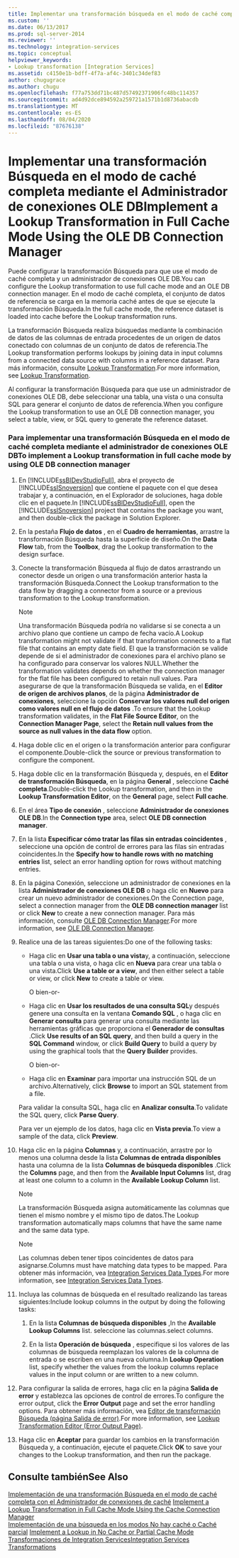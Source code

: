 ```yaml
---
title: Implementar una transformación búsqueda en el modo de caché completa mediante el administrador de conexiones de OLE DB | Microsoft Docs
ms.custom: ''
ms.date: 06/13/2017
ms.prod: sql-server-2014
ms.reviewer: ''
ms.technology: integration-services
ms.topic: conceptual
helpviewer_keywords:
- Lookup transformation [Integration Services]
ms.assetid: c4150e1b-bdff-4f7a-af4c-3401c34def83
author: chugugrace
ms.author: chugu
ms.openlocfilehash: f77a753dd71bc487d57492371906fc48bc114357
ms.sourcegitcommit: ad4d92dce894592a259721a1571b1d8736abacdb
ms.translationtype: MT
ms.contentlocale: es-ES
ms.lasthandoff: 08/04/2020
ms.locfileid: "87676138"
---
```

# <a name="implement-a-lookup-transformation-in-full-cache-mode-using-the-ole-db-connection-manager"></a><span data-ttu-id="71250-102">Implementar una transformación Búsqueda en el modo de caché completa mediante el Administrador de conexiones OLE DB</span><span class="sxs-lookup"><span data-stu-id="71250-102">Implement a Lookup Transformation in Full Cache Mode Using the OLE DB Connection Manager</span></span>
  <span data-ttu-id="71250-103">Puede configurar la transformación Búsqueda para que use el modo de caché completa y un administrador de conexiones OLE DB.</span><span class="sxs-lookup"><span data-stu-id="71250-103">You can configure the Lookup transformation to use full cache mode and an OLE DB connection manager.</span></span> <span data-ttu-id="71250-104">En el modo de caché completa, el conjunto de datos de referencia se carga en la memoria caché antes de que se ejecute la transformación Búsqueda.</span><span class="sxs-lookup"><span data-stu-id="71250-104">In the full cache mode, the reference dataset is loaded into cache before the Lookup transformation runs.</span></span>  
  
 <span data-ttu-id="71250-105">La transformación Búsqueda realiza búsquedas mediante la combinación de datos de las columnas de entrada procedentes de un origen de datos conectado con columnas de un conjunto de datos de referencia.</span><span class="sxs-lookup"><span data-stu-id="71250-105">The Lookup transformation performs lookups by joining data in input columns from a connected data source with columns in a reference dataset.</span></span> <span data-ttu-id="71250-106">Para más información, consulte [Lookup Transformation](../data-flow/transformations/lookup-transformation.md).</span><span class="sxs-lookup"><span data-stu-id="71250-106">For more information, see [Lookup Transformation](../data-flow/transformations/lookup-transformation.md).</span></span>  
  
 <span data-ttu-id="71250-107">Al configurar la transformación Búsqueda para que use un administrador de conexiones OLE DB, debe seleccionar una tabla, una vista o una consulta SQL para generar el conjunto de datos de referencia.</span><span class="sxs-lookup"><span data-stu-id="71250-107">When you configure the Lookup transformation to use an OLE DB connection manager, you select a table, view, or SQL query to generate the reference dataset.</span></span>  
  
### <a name="to-implement-a-lookup-transformation-in-full-cache-mode-by-using-ole-db-connection-manager"></a><span data-ttu-id="71250-108">Para implementar una transformación Búsqueda en el modo de caché completa mediante el administrador de conexiones OLE DB</span><span class="sxs-lookup"><span data-stu-id="71250-108">To implement a Lookup transformation in full cache mode by using OLE DB connection manager</span></span>  
  
1.  <span data-ttu-id="71250-109">En [!INCLUDE[ssBIDevStudioFull](../../includes/ssbidevstudiofull-md.md)], abra el proyecto de [!INCLUDE[ssISnoversion](../../includes/ssisnoversion-md.md)] que contiene el paquete con el que desea trabajar y, a continuación, en el Explorador de soluciones, haga doble clic en el paquete.</span><span class="sxs-lookup"><span data-stu-id="71250-109">In [!INCLUDE[ssBIDevStudioFull](../../includes/ssbidevstudiofull-md.md)], open the [!INCLUDE[ssISnoversion](../../includes/ssisnoversion-md.md)] project that contains the package you want, and then double-click the package in Solution Explorer.</span></span>  
  
2.  <span data-ttu-id="71250-110">En la pestaña **Flujo de datos** , en el **Cuadro de herramientas**, arrastre la transformación Búsqueda hasta la superficie de diseño.</span><span class="sxs-lookup"><span data-stu-id="71250-110">On the **Data Flow** tab, from the **Toolbox**, drag the Lookup transformation to the design surface.</span></span>  
  
3.  <span data-ttu-id="71250-111">Conecte la transformación Búsqueda al flujo de datos arrastrando un conector desde un origen o una transformación anterior hasta la transformación Búsqueda.</span><span class="sxs-lookup"><span data-stu-id="71250-111">Connect the Lookup transformation to the data flow by dragging a connector from a source or a previous transformation to the Lookup transformation.</span></span>  
  
    > [!NOTE]  
    >  <span data-ttu-id="71250-112">Una transformación Búsqueda podría no validarse si se conecta a un archivo plano que contiene un campo de fecha vacío.</span><span class="sxs-lookup"><span data-stu-id="71250-112">A Lookup transformation might not validate if that transformation connects to a flat file that contains an empty date field.</span></span> <span data-ttu-id="71250-113">El que la transformación se valide depende de si el administrador de conexiones para el archivo plano se ha configurado para conservar los valores NULL.</span><span class="sxs-lookup"><span data-stu-id="71250-113">Whether the transformation validates depends on whether the connection manager for the flat file has been configured to retain null values.</span></span> <span data-ttu-id="71250-114">Para asegurarse de que la transformación Búsqueda se valida, en el **Editor de origen de archivos planos**, de la página **Administrador de conexiones**, seleccione la opción **Conservar los valores null del origen como valores null en el flujo de datos** .</span><span class="sxs-lookup"><span data-stu-id="71250-114">To ensure that the Lookup transformation validates, in the **Flat File Source Editor**, on the **Connection Manager Page**, select the **Retain null values from the source as null values in the data flow** option.</span></span>  
  
4.  <span data-ttu-id="71250-115">Haga doble clic en el origen o la transformación anterior para configurar el componente.</span><span class="sxs-lookup"><span data-stu-id="71250-115">Double-click the source or previous transformation to configure the component.</span></span>  
  
5.  <span data-ttu-id="71250-116">Haga doble clic en la transformación Búsqueda y, después, en el **Editor de transformación Búsqueda**, en la página **General** , seleccione **Caché completa**.</span><span class="sxs-lookup"><span data-stu-id="71250-116">Double-click the Lookup transformation, and then in the **Lookup Transformation Editor**, on the **General** page, select **Full cache**.</span></span>  
  
6.  <span data-ttu-id="71250-117">En el área **Tipo de conexión** , seleccione **Administrador de conexiones OLE DB**.</span><span class="sxs-lookup"><span data-stu-id="71250-117">In the **Connection type** area, select **OLE DB connection manager**.</span></span>  
  
7.  <span data-ttu-id="71250-118">En la lista **Especificar cómo tratar las filas sin entradas coincidentes** , seleccione una opción de control de errores para las filas sin entradas coincidentes.</span><span class="sxs-lookup"><span data-stu-id="71250-118">In the **Specify how to handle rows with no matching entries** list, select an error handling option for rows without matching entries.</span></span>  
  
8.  <span data-ttu-id="71250-119">En la página Conexión, seleccione un administrador de conexiones en la lista **Administrador de conexiones OLE DB** o haga clic en **Nuevo** para crear un nuevo administrador de conexiones.</span><span class="sxs-lookup"><span data-stu-id="71250-119">On the Connection page, select a connection manager from the **OLE DB connection manager** list or click **New** to create a new connection manager.</span></span> <span data-ttu-id="71250-120">Para más información, consulte [OLE DB Connection Manager](ole-db-connection-manager.md).</span><span class="sxs-lookup"><span data-stu-id="71250-120">For more information, see [OLE DB Connection Manager](ole-db-connection-manager.md).</span></span>  
  
9. <span data-ttu-id="71250-121">Realice una de las tareas siguientes:</span><span class="sxs-lookup"><span data-stu-id="71250-121">Do one of the following tasks:</span></span>  
  
    -   <span data-ttu-id="71250-122">Haga clic en **Usar una tabla o una vista**y, a continuación, seleccione una tabla o una vista, o haga clic en **Nueva** para crear una tabla o una vista.</span><span class="sxs-lookup"><span data-stu-id="71250-122">Click **Use a table or a view**, and then either select a table or view, or click **New** to create a table or view.</span></span>  
  
         <span data-ttu-id="71250-123">O bien</span><span class="sxs-lookup"><span data-stu-id="71250-123">-or-</span></span>  
  
    -   <span data-ttu-id="71250-124">Haga clic en **Usar los resultados de una consulta SQL**y después genere una consulta en la ventana **Comando SQL** , o haga clic en **Generar consulta** para generar una consulta mediante las herramientas gráficas que proporciona el **Generador de consultas** .</span><span class="sxs-lookup"><span data-stu-id="71250-124">Click **Use results of an SQL query**, and then build a query in the **SQL Command** window, or click **Build Query** to build a query by using the graphical tools that the **Query Builder** provides.</span></span>  
  
         <span data-ttu-id="71250-125">O bien</span><span class="sxs-lookup"><span data-stu-id="71250-125">-or-</span></span>  
  
    -   <span data-ttu-id="71250-126">Haga clic en **Examinar** para importar una instrucción SQL de un archivo.</span><span class="sxs-lookup"><span data-stu-id="71250-126">Alternatively, click **Browse** to import an SQL statement from a file.</span></span>  
  
     <span data-ttu-id="71250-127">Para validar la consulta SQL, haga clic en **Analizar consulta**.</span><span class="sxs-lookup"><span data-stu-id="71250-127">To validate the SQL query, click **Parse Query**.</span></span>  
  
     <span data-ttu-id="71250-128">Para ver un ejemplo de los datos, haga clic en **Vista previa**.</span><span class="sxs-lookup"><span data-stu-id="71250-128">To view a sample of the data, click **Preview**.</span></span>  
  
10. <span data-ttu-id="71250-129">Haga clic en la página **Columnas** y, a continuación, arrastre por lo menos una columna desde la lista **Columnas de entrada disponibles** hasta una columna de la lista **Columnas de búsqueda disponibles** .</span><span class="sxs-lookup"><span data-stu-id="71250-129">Click the **Columns** page, and then from the **Available Input Columns** list, drag at least one column to a column in the **Available Lookup Column** list.</span></span>  
  
    > [!NOTE]  
    >  <span data-ttu-id="71250-130">La transformación Búsqueda asigna automáticamente las columnas que tienen el mismo nombre y el mismo tipo de datos.</span><span class="sxs-lookup"><span data-stu-id="71250-130">The Lookup transformation automatically maps columns that have the same name and the same data type.</span></span>  
  
    > [!NOTE]  
    >  <span data-ttu-id="71250-131">Las columnas deben tener tipos coincidentes de datos para asignarse.</span><span class="sxs-lookup"><span data-stu-id="71250-131">Columns must have matching data types to be mapped.</span></span> <span data-ttu-id="71250-132">Para obtener más información, vea [Integration Services Data Types](../data-flow/integration-services-data-types.md).</span><span class="sxs-lookup"><span data-stu-id="71250-132">For more information, see [Integration Services Data Types](../data-flow/integration-services-data-types.md).</span></span>  
  
11. <span data-ttu-id="71250-133">Incluya las columnas de búsqueda en el resultado realizando las tareas siguientes:</span><span class="sxs-lookup"><span data-stu-id="71250-133">Include lookup columns in the output by doing the following tasks:</span></span>  
  
    1.  <span data-ttu-id="71250-134">En la lista **Columnas de búsqueda disponibles** ,</span><span class="sxs-lookup"><span data-stu-id="71250-134">In the **Available Lookup Columns** list.</span></span> <span data-ttu-id="71250-135">seleccione las columnas.</span><span class="sxs-lookup"><span data-stu-id="71250-135">select columns.</span></span>  
  
    2.  <span data-ttu-id="71250-136">En la lista **Operación de búsqueda** , especifique si los valores de las columnas de búsqueda reemplazan los valores de la columna de entrada o se escriben en una nueva columna.</span><span class="sxs-lookup"><span data-stu-id="71250-136">In **Lookup Operation** list, specify whether the values from the lookup columns replace values in the input column or are written to a new column.</span></span>  
  
12. <span data-ttu-id="71250-137">Para configurar la salida de errores, haga clic en la página **Salida de error** y establezca las opciones de control de errores.</span><span class="sxs-lookup"><span data-stu-id="71250-137">To configure the error output, click the **Error Output** page and set the error handling options.</span></span> <span data-ttu-id="71250-138">Para obtener más información, vea [Editor de transformación Búsqueda &#40;página Salida de error&#41;](../lookup-transformation-editor-error-output-page.md).</span><span class="sxs-lookup"><span data-stu-id="71250-138">For more information, see [Lookup Transformation Editor &#40;Error Output Page&#41;](../lookup-transformation-editor-error-output-page.md).</span></span>  
  
13. <span data-ttu-id="71250-139">Haga clic en **Aceptar** para guardar los cambios en la transformación Búsqueda y, a continuación, ejecute el paquete.</span><span class="sxs-lookup"><span data-stu-id="71250-139">Click **OK** to save your changes to the Lookup transformation, and then run the package.</span></span>  
  
## <a name="see-also"></a><span data-ttu-id="71250-140">Consulte también</span><span class="sxs-lookup"><span data-stu-id="71250-140">See Also</span></span>  
 <span data-ttu-id="71250-141">[Implementación de una transformación Búsqueda en el modo de caché completa con el Administrador de conexiones de caché](lookup-transformation-full-cache-mode-ole-db-connection-manager.md) </span><span class="sxs-lookup"><span data-stu-id="71250-141">[Implement a Lookup Transformation in Full Cache Mode Using the Cache Connection Manager](lookup-transformation-full-cache-mode-ole-db-connection-manager.md) </span></span>  
 <span data-ttu-id="71250-142">[Implementación de una búsqueda en los modos No hay caché o Caché parcial](../data-flow/transformations/implement-a-lookup-in-no-cache-or-partial-cache-mode.md) </span><span class="sxs-lookup"><span data-stu-id="71250-142">[Implement a Lookup in No Cache or Partial Cache Mode](../data-flow/transformations/implement-a-lookup-in-no-cache-or-partial-cache-mode.md) </span></span>  
 [<span data-ttu-id="71250-143">Transformaciones de Integration Services</span><span class="sxs-lookup"><span data-stu-id="71250-143">Integration Services Transformations</span></span>](../data-flow/transformations/integration-services-transformations.md)  
  
  
